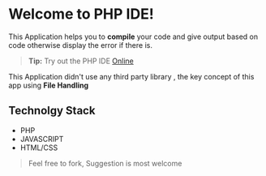Welcome to PHP IDE!
===================


This Application helps you to **compile** your code and give output based on code otherwise display the error if there is.

> **Tip:** Try out the PHP IDE [Online](https://bytebreaker.in/bytethecode/frame.php) 

This Application didn't use any third party library , the key concept of this app using **File Handling**


Technolgy Stack
--------------------------
* PHP
* JAVASCRIPT
* HTML/CSS

> Feel free to fork, Suggestion is most welcome
